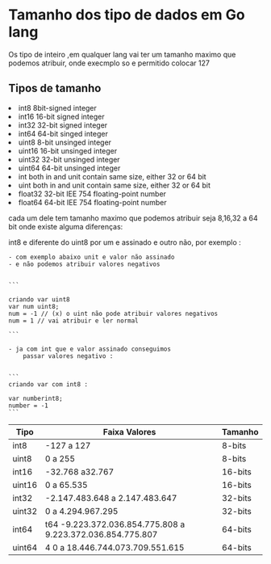 # Tamanho dos tipo de dados em Go lang

<p>
  Os tipo de inteiro ,em qualquer lang vai ter um tamanho maximo que podemos atribuir, onde execmplo so e permitido colocar 127
</p>

## Tipos de tamanho

<li> int8    8bit-signed integer
<li> int16   16-bit signed integer 
<li> int32   32-bit signed integer
<li> int64   64-bit singed integer

<li> uint8   8-bit unsinged integer
<li> uint16  16-bit unsinged integer
<li> uint32  32-bit unsinged integer
<li> uint64  64-bit unsinged integer

<li> int  both in and unit contain same size, either 32 or 64 bit

<li> uint  both in and unit contain same size, either 32 or 64 bit

<li>float32 32-bit IEE 754 floating-point number 
<li>float64 64-bit IEE 754 floating-point number

<p>
  cada um dele tem tamanho maximo que podemos atribuir seja 8,16,32 a 64 bit onde existe alguma diferenças:
</p>
<p>
   int8 e diferente do uint8 por um e assinado e outro não, por exemplo :

    - com exemplo abaixo unit e valor não assinado
    - e não podemos atribuir valores negativos


    ```

    criando var uint8
    var num uint8;
    num = -1 // (x) o uint não pode atribuir valores negativos
    num = 1 // vai atribuir e ler normal

    ```

    - ja com int que e valor assinado conseguimos
        passar valores negativo :


    ```
    criando var com int8 :

    var numberint8;
    number = -1
    ```

 </p>

| Tipo   | Faixa Valores                                              | Tamanho |
| ------ | ---------------------------------------------------------- | ------- |
| int8   | -127 a 127                                                 | 8-bits  |
| uint8  | 0 a 255                                                    | 8-bits  |
| int16  | -32.768 a32.767                                            | 16-bits |
| uint16 | 0 a 65.535                                                 | 16-bits |
| int32  | -2.147.483.648 a 2.147.483.647                             | 32-bits |
| uint32 | 0 a 4.294.967.295                                          | 32-bits |
| int64  | t64 -9.223.372.036.854.775.808 a 9.223.372.036.854.775.807 | 64-bits |
| uint64 | 4 0 a 18.446.744.073.709.551.615                           | 64-bits |
